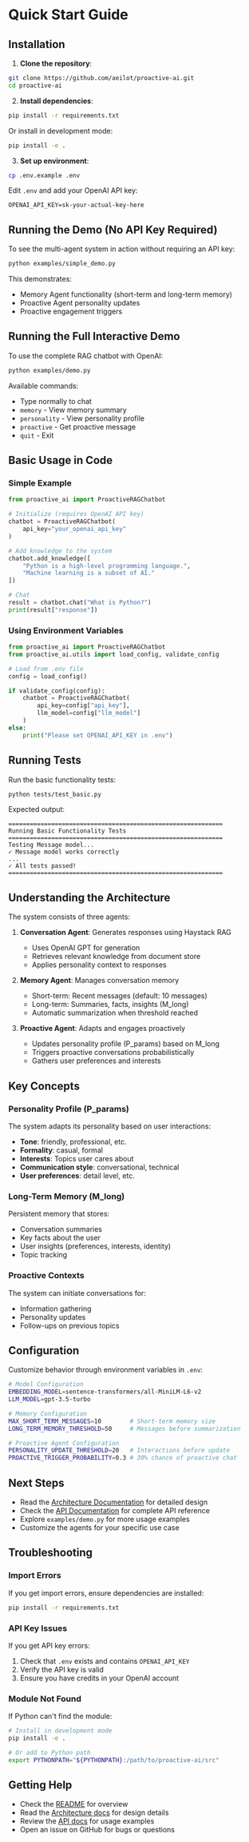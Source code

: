 # Quick Start Guide

## Installation

1. **Clone the repository**:
```bash
git clone https://github.com/aeilot/proactive-ai.git
cd proactive-ai
```

2. **Install dependencies**:
```bash
pip install -r requirements.txt
```

Or install in development mode:
```bash
pip install -e .
```

3. **Set up environment**:
```bash
cp .env.example .env
```

Edit `.env` and add your OpenAI API key:
```
OPENAI_API_KEY=sk-your-actual-key-here
```

## Running the Demo (No API Key Required)

To see the multi-agent system in action without requiring an API key:

```bash
python examples/simple_demo.py
```

This demonstrates:
- Memory Agent functionality (short-term and long-term memory)
- Proactive Agent personality updates
- Proactive engagement triggers

## Running the Full Interactive Demo

To use the complete RAG chatbot with OpenAI:

```bash
python examples/demo.py
```

Available commands:
- Type normally to chat
- `memory` - View memory summary
- `personality` - View personality profile
- `proactive` - Get proactive message
- `quit` - Exit

## Basic Usage in Code

### Simple Example

```python
from proactive_ai import ProactiveRAGChatbot

# Initialize (requires OpenAI API key)
chatbot = ProactiveRAGChatbot(
    api_key="your_openai_api_key"
)

# Add knowledge to the system
chatbot.add_knowledge([
    "Python is a high-level programming language.",
    "Machine learning is a subset of AI."
])

# Chat
result = chatbot.chat("What is Python?")
print(result["response"])
```

### Using Environment Variables

```python
from proactive_ai import ProactiveRAGChatbot
from proactive_ai.utils import load_config, validate_config

# Load from .env file
config = load_config()

if validate_config(config):
    chatbot = ProactiveRAGChatbot(
        api_key=config["api_key"],
        llm_model=config["llm_model"]
    )
else:
    print("Please set OPENAI_API_KEY in .env")
```

## Running Tests

Run the basic functionality tests:

```bash
python tests/test_basic.py
```

Expected output:
```
============================================================
Running Basic Functionality Tests
============================================================
Testing Message model...
✓ Message model works correctly
...
✓ All tests passed!
============================================================
```

## Understanding the Architecture

The system consists of three agents:

1. **Conversation Agent**: Generates responses using Haystack RAG
   - Uses OpenAI GPT for generation
   - Retrieves relevant knowledge from document store
   - Applies personality context to responses

2. **Memory Agent**: Manages conversation memory
   - Short-term: Recent messages (default: 10 messages)
   - Long-term: Summaries, facts, insights (M_long)
   - Automatic summarization when threshold reached

3. **Proactive Agent**: Adapts and engages proactively
   - Updates personality profile (P_params) based on M_long
   - Triggers proactive conversations probabilistically
   - Gathers user preferences and interests

## Key Concepts

### Personality Profile (P_params)

The system adapts its personality based on user interactions:
- **Tone**: friendly, professional, etc.
- **Formality**: casual, formal
- **Interests**: Topics user cares about
- **Communication style**: conversational, technical
- **User preferences**: detail level, etc.

### Long-Term Memory (M_long)

Persistent memory that stores:
- Conversation summaries
- Key facts about the user
- User insights (preferences, interests, identity)
- Topic tracking

### Proactive Contexts

The system can initiate conversations for:
- Information gathering
- Personality updates
- Follow-ups on previous topics

## Configuration

Customize behavior through environment variables in `.env`:

```bash
# Model Configuration
EMBEDDING_MODEL=sentence-transformers/all-MiniLM-L6-v2
LLM_MODEL=gpt-3.5-turbo

# Memory Configuration
MAX_SHORT_TERM_MESSAGES=10        # Short-term memory size
LONG_TERM_MEMORY_THRESHOLD=50     # Messages before summarization

# Proactive Agent Configuration
PERSONALITY_UPDATE_THRESHOLD=20   # Interactions before update
PROACTIVE_TRIGGER_PROBABILITY=0.3 # 30% chance of proactive chat
```

## Next Steps

- Read the [Architecture Documentation](docs/ARCHITECTURE.md) for detailed design
- Check the [API Documentation](docs/API.md) for complete API reference
- Explore `examples/demo.py` for more usage examples
- Customize the agents for your specific use case

## Troubleshooting

### Import Errors

If you get import errors, ensure dependencies are installed:
```bash
pip install -r requirements.txt
```

### API Key Issues

If you get API key errors:
1. Check that `.env` exists and contains `OPENAI_API_KEY`
2. Verify the API key is valid
3. Ensure you have credits in your OpenAI account

### Module Not Found

If Python can't find the module:
```bash
# Install in development mode
pip install -e .

# Or add to Python path
export PYTHONPATH="${PYTHONPATH}:/path/to/proactive-ai/src"
```

## Getting Help

- Check the [README](README.md) for overview
- Read the [Architecture docs](docs/ARCHITECTURE.md) for design details
- Review the [API docs](docs/API.md) for usage examples
- Open an issue on GitHub for bugs or questions
